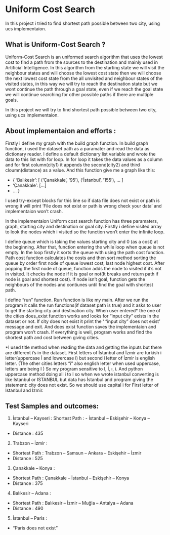 # Uniform Cost Search
In this project i tried to find shortest path possible between two city, using ucs implementaion.

## What is Uniform-Cost Search ?
Uniform-Cost Search is an uniformed search algorithm that uses the lowest cost to find a path from the sources to the destination and mainly used in Artificial Intelligence. In this algorithm from the starting state we will visit the neighbour states and will choose the lowest cost state then we will choose the next lowest cost state from the all unvisited and neighbour states of the visited states, in this way we will try to reach the destination state but we wont continue the path through a goal state, even if we reach the goal state we will continue searching for other possible paths if there are multiple goals.

In this project we will try to find shortest path possible between two city, using ucs implementaion.

## About implementaion and efforts :
Firstly i define my graph with the build graph function. In build graph function, i used the dataset path as a paramater and read the data as dictionary reader. I define a default dictionary list variable and wrote the data to this list with for loop. In for loop it takes the data values as a column and for first column(city1) it appends the second(city2) and third cloumn(distance) as a value. And this function give me a graph like this:
 
* { ‘Balıkesir’: [ (‘Çanakkale’, ‘95’), (‘İstanbul’, ’155’), … ]
* ‘Çanakkale’: […] 
* … }

I used try-except blocks for this line so if data file does not exist or path is wrong it will print ‘File does not exist or path is wrong check your data’ and implementaion won’t crash. 

In the implementaion Uniform cost search function has three paramaters, graph, starting city and destination or goal city. Firstly i define visited array to look the nodes which i visited so the function won’t enter the infinite loop.

I define queue which is taking the values starting city and 0 (as a cost) at the 
beginning. After that, function entering the while loop when queue is not 
empty. In the loop firstly it sorts the queue with using the path cost function. 
Path cost function calculates the costs and then sort method sorting the queue 
by order first node of queue lowest cost, last node highest cost. After popping 
the first node of queue, function adds the node to visited if it’s not in visited. It 
checks the node if it is goal or not(It breaks and return path if node is goal and 
shortest cost). If node isn’t goal, function gets the neighbours of the nodes and
contiunes until find the goal with shortest path.

I define “run” function. Run function is like my main. After we run the program 
it calls the run functions(if dataset path is true) and it asks to user to get the 
starting city and destination city. When user entered* the one of the cities 
does_exist function works and looks for “input city” exists in the dataset or not. 
If city does not exist it print the ‘ “input city” does not exist’ message and exit. 
And does exist function saves the implementaion and program won’t crash. If 
everything is well, program works and find the shortest path and cost between 
giving cities.

*I used title method when reading the data and getting the inputs but there 
are different i’s in the dataset. First letters of İstanbul and İzmir are turkish i 
letter(uppercase İ and lowercase i) but second i letter of İzmir is english letter.
(The other cities letters “i” also english letter when used uppercase, letters are 
being I ) So my program sensitive to I, İ, ı, i. And python uppercase method 
doing all i to I so when we wrote istanbul converting is like Istanbul or 
ISTANBUL but data has İstanbul and program giving the statement: city does 
not exist. So we should use capital i for First letter of İstanbul and İzmir.

## Test Samples and outcomes:
1. İstanbul – Kayseri :
Shortest Path : - İstanbul – Eskişehir – Konya – Kayseri
- Distance : 435
2. Trabzon – İzmir :
- Shortest Path : Trabzon – Samsun – Ankara – Eskişehir – İzmir 
- Distance : 525
3. Çanakkale – Konya :
- Shortest Path : Çanakkale – İstanbul – Eskişehir – Konya 
- Distance : 375
4. Balıkesir – Adana :
- Shortest Path : Balıkesir – İzmir – Muğla – Antalya – Adana 
- Distance : 490
5. İstanbul – Paris :
- “Paris does not exist”
